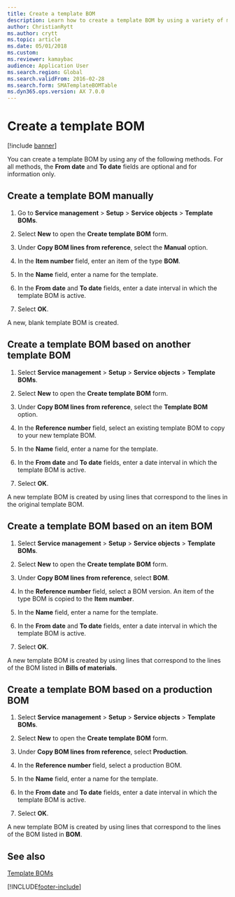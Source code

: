 ```yaml
---
title: Create a template BOM   
description: Learn how to create a template BOM by using a variety of methods with processes for creating BOM templates either manually or based on other template BOMs. 
author: ChristianRytt
ms.author: crytt
ms.topic: article
ms.date: 05/01/2018
ms.custom:
ms.reviewer: kamaybac
audience: Application User
ms.search.region: Global
ms.search.validFrom: 2016-02-28
ms.search.form: SMATemplateBOMTable
ms.dyn365.ops.version: AX 7.0.0
---
```


# Create a template BOM   

[!include [banner](../includes/banner.md)]


You can create a template BOM by using any of the following methods. For all methods, the **From date** and **To date** fields are optional and for information only.

## Create a template BOM manually

1.  Go to **Service management** \> **Setup** \> **Service objects** \> **Template BOMs**.

2.  Select **New** to open the **Create template BOM** form.

3.  Under **Copy BOM lines from reference**, select the **Manual** option.

4.  In the **Item number** field, enter an item of the type **BOM**.

5.  In the **Name** field, enter a name for the template.

6.  In the **From date** and **To date** fields, enter a date interval in which the template BOM is active.

7.  Select **OK**.

A new, blank template BOM is created.

## Create a template BOM based on another template BOM

1.  Select **Service management** \> **Setup** \> **Service objects** \> **Template BOMs**.

2.  Select **New** to open the **Create template BOM** form.

3.  Under **Copy BOM lines from reference**, select the **Template BOM** option.

4.  In the **Reference number** field, select an existing template BOM to copy to your new template BOM.

5.  In the **Name** field, enter a name for the template.

6.  In the **From date** and **To date** fields, enter a date interval in which the template BOM is active.

7.  Select **OK**.

A new template BOM is created by using lines that correspond to the lines in the original template BOM.

## Create a template BOM based on an item BOM

1.  Select **Service management** \> **Setup** \> **Service objects** \> **Template BOMs**.

2.  Select **New** to open the **Create template BOM** form.

3.  Under **Copy BOM lines from reference**, select **BOM**.

4.  In the **Reference number** field, select a BOM version. An item of the type BOM is copied to the **Item number**.

5.  In the **Name** field, enter a name for the template.

6.  In the **From date** and **To date** fields, enter a date interval in which the template BOM is active.

7.  Select **OK**.

A new template BOM is created by using lines that correspond to the lines of the BOM listed in **Bills of materials**.

## Create a template BOM based on a production BOM

1.  Select **Service management** \> **Setup** \> **Service objects** \> **Template BOMs**.

2.  Select **New** to open the **Create template BOM** form.

3.  Under **Copy BOM lines from reference**, select **Production**.

4.  In the **Reference number** field, select a production BOM.

5.  In the **Name** field, enter a name for the template.

6.  In the **From date** and **To date** fields, enter a date interval in which the template BOM is active.

7.  Select **OK**.

A new template BOM is created by using lines that correspond to the lines of the BOM listed in **BOM**.

## See also

[Template BOMs](template-boms.md)

  




[!INCLUDE[footer-include](../../includes/footer-banner.md)]